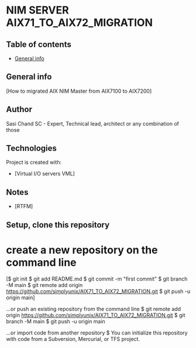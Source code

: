 # NIM SERVER AIX71_TO_AIX72_MIGRATION

## Table of contents
* [General info](#general-info)

## General info
[How to migrated AIX NIM Master from AIX7100 to AIX7200]
## Author
Sasi Chand
SC - Expert, Technical lead, architect or any combination of those
## Technologies
Project is created with:
* [Virtual I/O servers VML]
## Notes
* [RTFM]

## Setup, clone this repository
# create a new repository on the command line
[$ git init
$ git add README.md
$ git commit -m "first commit"
$ git branch -M main
$ git remote add origin https://github.com/simplyunix/AIX71_TO_AIX72_MIGRATION.git
$  git push -u origin main]

…or push an existing repository from the command line
$  git remote add origin https://github.com/simplyunix/AIX71_TO_AIX72_MIGRATION.git
$ git branch -M main
$ git push -u origin main

…or import code from another repository
$ You can initialize this repository with code from a Subversion, Mercurial, or TFS project.


